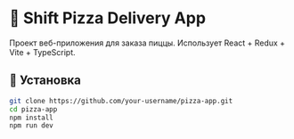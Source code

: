 # 🍕 Shift Pizza Delivery App

Проект веб-приложения для заказа пиццы. Использует React + Redux + Vite + TypeScript.

## 🚀 Установка

```bash
git clone https://github.com/your-username/pizza-app.git
cd pizza-app
npm install
npm run dev
